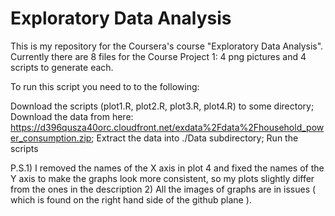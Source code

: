 # Exploratory Data Analysis
This is my repository for the Coursera's course "Exploratory Data Analysis". Currently there are 8 files for the Course Project 1: 4 png pictures and 4 scripts to generate each.

To run this script you need to to the following:

Download the scripts (plot1.R, plot2.R, plot3.R, plot4.R) to some directory;
Download the data from here: https://d396qusza40orc.cloudfront.net/exdata%2Fdata%2Fhousehold_power_consumption.zip;
Extract the data into ./Data subdirectory;
Run the scripts


P.S.1) I removed the names of the X axis in plot 4 and fixed the names of the Y axis to make the graphs look more consistent, so my plots slightly differ from the ones in the description
2) All the images of graphs are in issues ( which is found on the right hand side of the github plane ).
